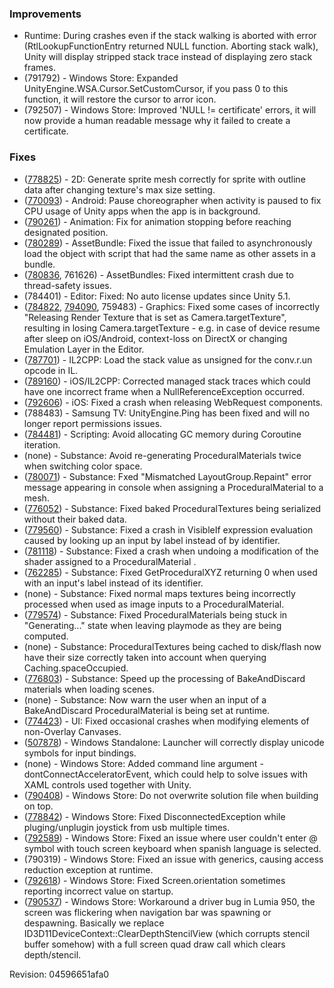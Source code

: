 ### Improvements

*   Runtime: During crashes even if the stack walking is aborted with error (RtlLookupFunctionEntry returned NULL function. Aborting stack walk), Unity will display stripped stack trace instead of displaying zero stack frames.
*   (791792) - Windows Store: Expanded UnityEngine.WSA.Cursor.SetCustomCursor, if you pass 0 to this function, it will restore the cursor to arror icon.
*   (792507) - Windows Store: Improved 'NULL != certificate' errors, it will now provide a human readable message why it failed to create a certificate.

### Fixes

*   ([778825](http://issuetracker.unity3d.com/issues/2d-sprite-in-polygon-mode-disappears-at-lower-max-size-settings)) - 2D: Generate sprite mesh correctly for sprite with outline data after changing texture's max size setting.
*   ([770093](http://issuetracker.unity3d.com/issues/unity-apps-on-android-drain-uses-cpu-even-when-they-are-paused)) - Android: Pause choreographer when activity is paused to fix CPU usage of Unity apps when the app is in background.
*   ([790261](http://issuetracker.unity3d.com/issues/animation-stops-before-reaching-designated-position)) - Animation: Fix for animation stopping before reaching designated position.
*   ([780289](http://issuetracker.unity3d.com/issues/asset-bundle-unity-fails-to-load-a-script-that-has-the-same-name-as-an-assets-in-a-bundle)) - AssetBundle: Fixed the issue that failed to asynchronously load the object with script that had the same name as other assets in a bundle.
*   ([780836](http://issuetracker.unity3d.com/issues/assetbundles-crashes-in-a-built-player-with-5-dot-3-4), 761626) - AssetBundles: Fixed intermittent crash due to thread-safety issues.
*   (784401) - Editor: Fixed: No auto license updates since Unity 5.1.
*   ([784822](http://issuetracker.unity3d.com/issues/android-rendertexture-is-corrupted-after-unpause-on-android), [794090](http://issuetracker.unity3d.com/issues/camera-dot-targettexture-becomes-null-on-application-resume), 759483) - Graphics: Fixed some cases of incorrectly "Releasing Render Texture that is set as Camera.targetTexture", resulting in losing Camera.targetTexture - e.g. in case of device resume after sleep on iOS/Android, context-loss on DirectX or changing Emulation Layer in the Editor.
*   ([787701](http://issuetracker.unity3d.com/issues/il2cpp-generates-incorrect-result-when-multiplying-ulong-expression-and-double)) - IL2CPP: Load the stack value as unsigned for the conv.r.un opcode in IL.
*   ([789160](http://issuetracker.unity3d.com/issues/ios-using-fastest-smallest-optimization-level-returns-incorrect-c-number-call-stack)) - iOS/IL2CPP: Corrected managed stack traces which could have one incorrect frame when a NullReferenceException occurred.
*   ([792606](http://issuetracker.unity3d.com/issues/ios-app-crashes-with-exc-bad-access-using-unitywebrequest)) - iOS: Fixed a crash when releasing WebRequest components.
*   (788483) - Samsung TV: UnityEngine.Ping has been fixed and will no longer report permissions issues.
*   ([784481](http://issuetracker.unity3d.com/issues/coroutines-generate-garbage-in-movenext)) - Scripting: Avoid allocating GC memory during Coroutine iteration.
*   (none) - Substance: Avoid re-generating ProceduralMaterials twice when switching color space.
*   ([780071](http://issuetracker.unity3d.com/issues/substance-customeditor-adding-substance-material-on-to-selected-mesh-throws-an-error)) - Substance: Fxed "Mismatched LayoutGroup.Repaint" error message appearing in console when assigning a ProceduralMaterial to a mesh.
*   ([776052](http://issuetracker.unity3d.com/issues/substances-bake-and-discard-material-is-rendered-completely-black-if-we-choose-bake-and-discard-from-the-inspector)) - Substance: Fixed baked ProceduralTextures being serialized without their baked data.
*   ([779560](http://issuetracker.unity3d.com/issues/substance-crashes-calling-proceduralmaterial-dot-isproceduralpropertyvisible)) - Substance: Fixed a crash in VisibleIf expression evaluation caused by looking up an input by label instead of by identifier.
*   ([781118](http://issuetracker.unity3d.com/issues/substance-crash-when-undoing-standard-shader-change-to-procedural-material)) - Substance: Fixed a crash when undoing a modification of the shader assigned to a ProceduralMaterial .
*   ([762285](http://issuetracker.unity3d.com/issues/substance-getproceduralfloat-and-getproceduralcolor-returns-0-values)) - Substance: Fixed GetProceduralXYZ returning 0 when used with an input's label instead of its identifier.
*   (none) - Substance: Fixed normal maps textures being incorrectly processed when used as image inputs to a ProceduralMaterial.
*   ([779574](http://issuetracker.unity3d.com/issues/substances-remain-isprocessing-slash-generating-forever)) - Substance: Fixed ProceduralMaterials being stuck in "Generating..." state when leaving playmode as they are being computed.
*   (none) - Substance: ProceduralTextures being cached to disk/flash now have their size correctly taken into account when querying Caching.spaceOccupied.
*   ([776803](http://issuetracker.unity3d.com/issues/standalone-long-delay-when-switching-scenes-in-standalone-build)) - Substance: Speed up the processing of BakeAndDiscard materials when loading scenes.
*   (none) - Substance: Now warn the user when an input of a BakeAndDiscard ProceduralMaterial is being set at runtime.
*   ([774423](http://issuetracker.unity3d.com/issues/after-multiple-m-size-k-reference-bit-errors-unity-crashes-at-fullparameterpreparer-onpreparetexture)) - UI: Fixed occasional crashes when modifying elements of non-Overlay Canvases.
*   ([507878](http://issuetracker.unity3d.com/issues/built-project-doesnt-show-correctly-encoded-japanese-letters-in-player-settings-wizard)) - Windows Standalone: Launcher will correctly display unicode symbols for input bindings.
*   (none) - Windows Store: Added command line argument -dontConnectAcceleratorEvent, which could help to solve issues with XAML controls used together with Unity.
*   ([790408](http://issuetracker.unity3d.com/issues/wsa-backport-on-5-dot-3-projects-sln-file-is-regenerated-each-time-when-rebuilding)) - Windows Store: Do not overwrite solution file when building on top.
*   ([778842](http://issuetracker.unity3d.com/issues/wsa-project-crashes-when-legacy-non-xinput-usb-joystick-is-repeatedly-plugged-in-and-unplugged-from-pc)) - Windows Store: Fixed DisconnectedException while pluging/unplugin joystick from usb multiple times.
*   ([792589](http://issuetracker.unity3d.com/issues/wsa-wp8-dot-1-at-symbol-cant-be-entered-into-text-field-when-using-spanish-keyboard)) - Windows Store: Fixed an issue where user couldn't enter @ symbol with touch screen keyboard when spanish language is selected.
*   (790319) - Windows Store: Fixed an issue with generics, causing access reduction exception at runtime.
*   ([792618](http://issuetracker.unity3d.com/issues/wsa-on-universal-10-screen-dot-orientation-returns-incorrect-orientation-state-on-startup)) - Windows Store: Fixed Screen.orientation sometimes reporting incorrect value on startup.
*   ([790537](http://issuetracker.unity3d.com/issues/uwp-flickering-when-navigation-bar-appears-on-screen)) - Windows Store: Workaround a driver bug in Lumia 950, the screen was flickering when navigation bar was spawning or despawning. Basically we replace ID3D11DeviceContext::ClearDepthStencilView (which corrupts stencil buffer somehow) with a full screen quad draw call which clears depth/stencil.

Revision: 04596651afa0